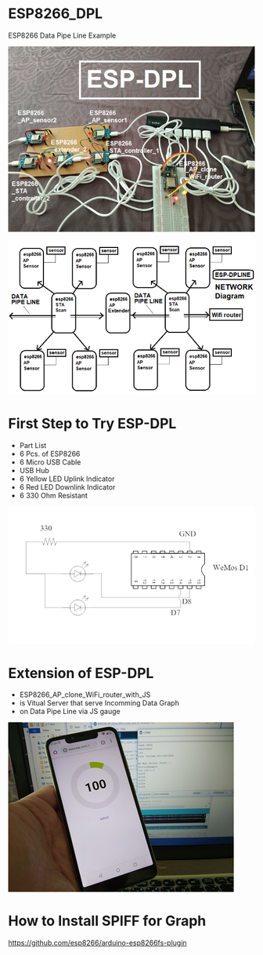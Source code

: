 # ESP8266_DPL
ESP8266 Data Pipe Line Example

![ESP-DPL-1-2](https://github.com/SmazControl/ESP8266_DPL/blob/master/ESP-DPL-1-2.jpg?raw=true)

![ESP-DPL](https://github.com/SmazControl/ESP8266_DPL/blob/master/ESP-DPLINE.png?raw=true)

First Step to Try ESP-DPL
=========================
- Part List 
- 6 Pcs. of ESP8266
- 6 Micro USB Cable
- USB Hub
- 6 Yellow LED Uplink Indicator
- 6 Red LED Downlink Indicator
- 6 330 Ohm Resistant

![ESP-DPL-Indicate-LED](https://github.com/SmazControl/ESP8266_DPL/blob/master/ESP-DPL-diagram.png?raw=true)

Extension of ESP-DPL
====================
- ESP8266_AP_clone_WiFi_router_with_JS
- is Vitual Server that serve Incomming Data Graph 
- on Data Pipe Line via JS gauge 

![ESP-DPL-Graph](https://github.com/SmazControl/ESP8266_DPL/blob/master/graph.jpg?raw=true)

How to Install SPIFF for Graph
==============================
https://github.com/esp8266/arduino-esp8266fs-plugin
